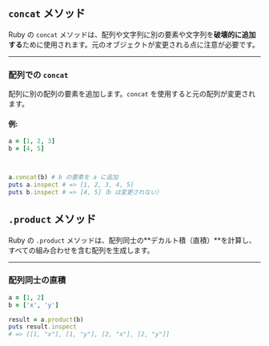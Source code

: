 ## `concat` メソッド

Ruby の `concat` メソッドは、配列や文字列に別の要素や文字列を**破壊的に追加する**ために使用されます。元のオブジェクトが変更される点に注意が必要です。

---

### 配列での `concat`

配列に別の配列の要素を追加します。`concat` を使用すると元の配列が変更されます。

#### 例:
```ruby
a = [1, 2, 3]
b = [4, 5]



a.concat(b) # b の要素を a に追加
puts a.inspect # => [1, 2, 3, 4, 5]
puts b.inspect # => [4, 5]（b は変更されない）
```
## `.product` メソッド

Ruby の `.product` メソッドは、配列同士の**デカルト積（直積）**を計算し、すべての組み合わせを含む配列を生成します。

---

### 配列同士の直積
```ruby
a = [1, 2]
b = ['x', 'y']

result = a.product(b)
puts result.inspect
# => [[1, "x"], [1, "y"], [2, "x"], [2, "y"]]

```
